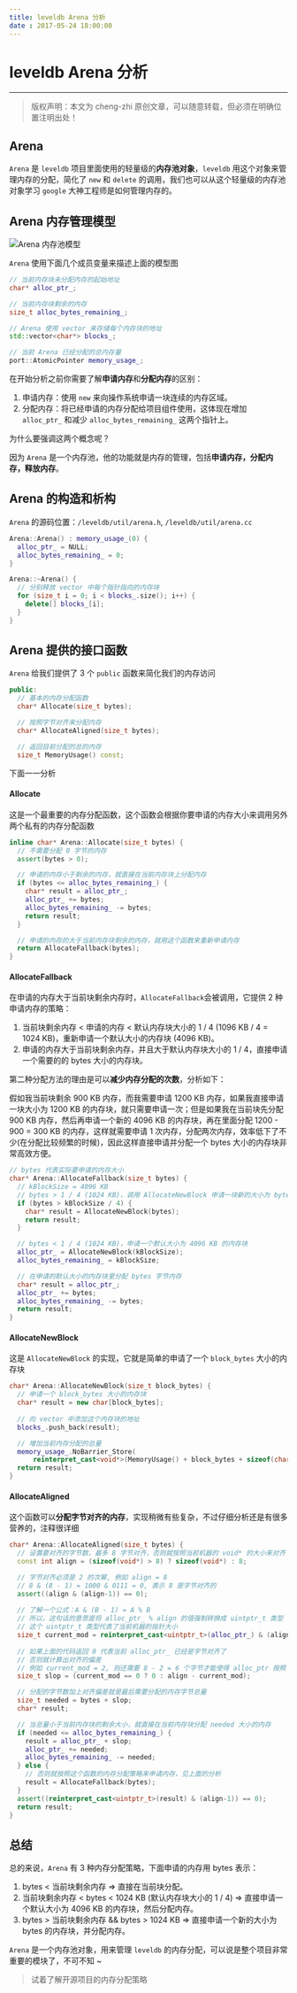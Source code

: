 ```yaml
---
title: leveldb Arena 分析
date : 2017-05-24 18:00:00
---
```


# leveldb Arena 分析
***
> 版权声明：本文为 cheng-zhi 原创文章，可以随意转载，但必须在明确位置注明出处！ 

## Arena
`Arena` 是 `leveldb` 项目里面使用的轻量级的**内存池对象**，`leveldb` 用这个对象来管理内存的分配，简化了 `new` 和 `delete` 的调用，我们也可以从这个轻量级的内存池对象学习 `google` 大神工程师是如何管理内存的。


## Arena 内存管理模型

![Arena 内存池模型](http://cheng-zhi.me/images/leveldb/Arena.png)

`Arena` 使用下面几个成员变量来描述上面的模型图
```cpp
// 当前内存块未分配内存的起始地址
char* alloc_ptr_;

// 当前内存块剩余的内存
size_t alloc_bytes_remaining_;

// Arena 使用 vector 来存储每个内存块的地址
std::vector<char*> blocks_;

// 当前 Arena 已经分配的总内存量 
port::AtomicPointer memory_usage_;
```

在开始分析之前你需要了解**申请内存**和**分配内存**的区别：
1. 申请内存：使用 `new` 来向操作系统申请一块连续的内存区域。
2. 分配内存：将已经申请的内存分配给项目组件使用，这体现在增加 `alloc_ptr_` 和减少 `alloc_bytes_remaining_` 这两个指针上。

为什么要强调这两个概念呢？


因为 `Arena` 是一个内存池，他的功能就是内存的管理，包括**申请内存，分配内存，释放内存**。


## Arena 的构造和析构

`Arena` 的源码位置：`/leveldb/util/arena.h`, `/leveldb/util/arena.cc`

```cpp
Arena::Arena() : memory_usage_(0) {
  alloc_ptr_ = NULL;  
  alloc_bytes_remaining_ = 0;
}

Arena::~Arena() {
  // 分别释放 vector 中每个指针指向的内存块
  for (size_t i = 0; i < blocks_.size(); i++) {
    delete[] blocks_[i];
  }
}
```


## Arena 提供的接口函数
`Arena` 给我们提供了 3 个 `public` 函数来简化我们的内存访问
```cpp
public:
  // 基本的内存分配函数
  char* Allocate(size_t bytes);

  // 按照字节对齐来分配内存
  char* AllocateAligned(size_t bytes);

  // 返回目前分配的总的内存
  size_t MemoryUsage() const;
```

下面一一分析

#### Allocate
这是一个最重要的内存分配函数，这个函数会根据你要申请的内存大小来调用另外两个私有的内存分配函数
```cpp
inline char* Arena::Allocate(size_t bytes) {
  // 不需要分配 0 字节的内存
  assert(bytes > 0);

  // 申请的内存小于剩余的内存，就直接在当前内存块上分配内存
  if (bytes <= alloc_bytes_remaining_) {
    char* result = alloc_ptr_;
    alloc_ptr_ += bytes;
    alloc_bytes_remaining_ -= bytes;
    return result;
  }

  // 申请的内存的大于当前内存块剩余的内存，就用这个函数来重新申请内存
  return AllocateFallback(bytes);
}

```

#### AllocateFallback

在申请的内存大于当前块剩余内存时，`AllocateFallback`会被调用，它提供 2 种申请内存的策略：
1. 当前块剩余内存 < 申请的内存 < 默认内存块大小的 1 / 4 (1096 KB / 4 = 1024 KB)，重新申请一个默认大小的内存块 (4096 KB)。
2. 申请的内存大于当前块剩余内存，并且大于默认内存块大小的 1 / 4，直接申请一个需要的的 bytes 大小的内存块。

第二种分配方法的理由是可以**减少内存分配的次数**，分析如下：

假如我当前块剩余 900 KB 内存，而我需要申请 1200 KB 内存，如果我直接申请一块大小为 1200 KB 的内存块，就只需要申请一次；但是如果我在当前块先分配 900 KB 内存，然后再申请一个新的 4096 KB 的内存块，再在里面分配 1200 - 900 = 300 KB 的内存，这样就需要申请 1 次内存，分配两次内存，效率低下了不少(在分配比较频繁的时候)，因此这样直接申请并分配一个 bytes 大小的内存块非常高效方便。

```cpp
// bytes 代表实际要申请的内存大小
char* Arena::AllocateFallback(size_t bytes) {
  // kBlockSize = 4096 KB
  // bytes > 1 / 4 (1024 KB)，调用 AllocateNewBlock 申请一块新的大小为 bytes 的内存
  if (bytes > kBlockSize / 4) {
    char* result = AllocateNewBlock(bytes);
    return result;
  }

  // bytes < 1 / 4 (1024 KB)，申请一个默认大小为 4096 KB 的内存块
  alloc_ptr_ = AllocateNewBlock(kBlockSize);
  alloc_bytes_remaining_ = kBlockSize;

  // 在申请的默认大小的内存块里分配 bytes 字节内存
  char* result = alloc_ptr_;
  alloc_ptr_ += bytes;
  alloc_bytes_remaining_ -= bytes;
  return result;
}

```

#### AllocateNewBlock

这是 `AllocateNewBlock` 的实现，它就是简单的申请了一个 `block_bytes` 大小的内存块

```cpp
char* Arena::AllocateNewBlock(size_t block_bytes) {
  // 申请一个 block_bytes 大小的内存块
  char* result = new char[block_bytes];
  
  // 向 vector 中添加这个内存块的地址
  blocks_.push_back(result);

  // 增加当前内存分配的总量
  memory_usage_.NoBarrier_Store(
      reinterpret_cast<void*>(MemoryUsage() + block_bytes + sizeof(char*)));
  return result;
}
```


#### AllocateAligned

这个函数可以**分配字节对齐的内存**，实现稍微有些复杂，不过仔细分析还是有很多营养的，注释很详细
```cpp
char* Arena::AllocateAligned(size_t bytes) {
  // 设置要对齐的字节数，最多 8 字节对齐，否则就按照当前机器的 void* 的大小来对齐
  const int align = (sizeof(void*) > 8) ? sizeof(void*) : 8;

  // 字节对齐必须是 2 的次幂, 例如 align = 8
  // 8 & (8 - 1) = 1000 & 0111 = 0, 表示 8 是字节对齐的
  assert((align & (align-1)) == 0);   
  
  // 了解一个公式：A & (B - 1) = A % B
  // 所以，这句话的意思是将 alloc_ptr_ % align 的值强制转换成 uintptr_t 类型
  // 这个 uintptr_t 类型代表了当前机器的指针大小
  size_t current_mod = reinterpret_cast<uintptr_t>(alloc_ptr_) & (align-1);
  
  // 如果上面的代码返回 0 代表当前 alloc_ptr_ 已经是字节对齐了
  // 否则就计算出对齐的偏差
  // 例如 current_mod = 2, 则还需要 8 - 2 = 6 个字节才能使得 alloc_ptr 按照 8 字节对齐
  size_t slop = (current_mod == 0 ? 0 : align - current_mod);

  // 分配的字节数加上对齐偏差就是最后需要分配的内存字节总量
  size_t needed = bytes + slop;
  char* result;

  // 当总量小于当前内存块的剩余大小，就直接在当前内存块分配 needed 大小的内存
  if (needed <= alloc_bytes_remaining_) {
    result = alloc_ptr_ + slop;
    alloc_ptr_ += needed;
    alloc_bytes_remaining_ -= needed;
  } else {
    // 否则就按照这个函数的内存分配策略来申请内存，见上面的分析
	result = AllocateFallback(bytes);
  }
  assert((reinterpret_cast<uintptr_t>(result) & (align-1)) == 0);
  return result;
}
```
 

## 总结

总的来说，`Arena` 有 3 种内存分配策略，下面申请的内存用 bytes 表示：
1. bytes < 当前块剩余内存 => 直接在当前块分配。
2. 当前块剩余内存 < bytes < 1024 KB (默认内存块大小的 1 / 4) => 直接申请一个默认大小为 4096 KB 的内存块，然后分配内存。
3. bytes > 当前块剩余内存 && bytes > 1024 KB => 直接申请一个新的大小为 bytes 的内存块，并分配内存。


`Arena` 是一个内存池对象，用来管理 `leveldb` 的内存分配，可以说是整个项目非常重要的模块了，不可不知 ~


> 试着了解开源项目的内存分配策略

